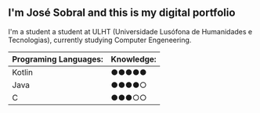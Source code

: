 ## I'm José Sobral and this is my digital portfolio

I'm a student a student at ULHT (Universidade Lusófona de Humanidades e Tecnologias), currently studying Computer Engeneering.

| Programing Languages:  | Knowledge:  |
| :---                   | :---        |
| Kotlin                 | ●●●●●       |
| Java                   | ●●●●○      |
| C                      | ●●●○○       |

